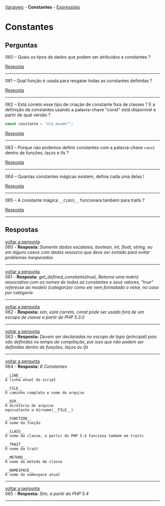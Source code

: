 [Variáveis]( ) - **Constantes** - [Expressões]( )


Constantes
==========

Perguntas
---------

<a name="back60">060</a> – Quais os tipos de dados que podem ser atribuidos a constantes ?

<a href="#060">Resposta</a>
***


<a name="back61">061</a> – Qual função é usada para resgatar todas as constantes definidas ?

<a href="#061">Resposta</a>
***


<a name="back62">062</a> – Está correto esse tipo de criação de constante fora de classes ? E a definição de constantes usando a 
palavra-chave "const" está disponivel a partir de qual versão ?

```php
const constante = "ola mundo"";
```

<a href="#062">Resposta</a>
***


<a name="back63">063</a> – Porque não podemos definir constantes com a palavra-chave `const` dentro de funções, laços e ifs ?

<a href="#063">Resposta</a>
***


<a name="back64">064</a> – Quantas constantes mágicas existem, defina cada uma delas !

<a href="#064">Resposta</a>
***


<a name="back65">065</a> – A constante mágica `__CLASS__` funcionara também para traits ?

<a href="#065">Resposta</a>
***






Respostas
---------

<a href="#back060">voltar a pergunta</a><br/>
<a name="060">060</a> - **Resposta:** _Somente dados escalares, boolean, int, float, string, ou em alguns casos com dados resource 
que deve ser evitado para evitar problemas inesperados_

***


<a href="#back061">voltar a pergunta</a><br/>
<a name="061">061</a> - **Resposta:** _get_defined_constants(true), Retorna uma matriz associativa com os nomes de todas as 
constantes e seus valores, "true" referesse ao modelo (categorize) como ele vem formatado o vetor, no caso por categoria_

***


<a href="#back062">voltar a pergunta</a><br/>
<a name="062">062</a> - **Resposta:** _sim, está correto, const pode ser usado fora de um escopo de classe a partir do PHP 5.3.0_

***


<a href="#back063">voltar a pergunta</a><br/>
<a name="063">063</a> - **Resposta:** _Devem ser declaradas no escopo de topo (principal) pois são definidas no tempo de compilação, 
por isso que não podem ser definidas dentro de funções, laços ou ifs_

***


<a href="#back064">voltar a pergunta</a><br/>
<a name="064">064</a> - **Resposta:** _8 Constantes_

    __LINE__
    A linha atual do script
    
    __FILE__
    O caminho completo e nome do arquivo
    
    __DIR__
    O diretório do arquivo
    equivalente a dirname(__FILE__)
    
    __FUNCTION__
    O nome da função
    
    __CLASS__
    O nome da classe, a partir do PHP 5.4 funciona também em traits
    
    __TRAIT__
    O nome da trait
    
    __METHOD__
    O nome do método de classe
    
    __NAMESPACE__
    O nome do namespace atual

***


<a href="#back065">voltar a pergunta</a><br/>
<a name="065">065</a> - **Resposta:** _Sim, a partir do PHP 5.4_

***

